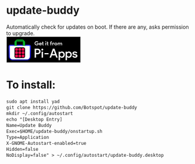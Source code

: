 # update-buddy
Automatically check for updates on boot. If there are any, asks permission to upgrade.  
[![badge](https://github.com/Botspot/pi-apps/blob/master/icons/badge.png?raw=true)](https://github.com/Botspot/pi-apps)
# To install:
```
sudo apt install yad
git clone https://github.com/Botspot/update-buddy
mkdir ~/.config/autostart
echo "[Desktop Entry]
Name=Update Buddy
Exec=$HOME/update-buddy/onstartup.sh
Type=Application
X-GNOME-Autostart-enabled=true
Hidden=false
NoDisplay=false" > ~/.config/autostart/update-buddy.desktop
```
